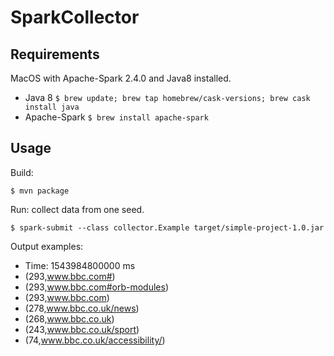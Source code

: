 # SparkCollector
## Requirements

MacOS with Apache-Spark 2.4.0 and Java8 installed.

*   Java 8 `$ brew update; brew tap homebrew/cask-versions; brew cask install java`
*   Apache-Spark `$ brew install apache-spark`
## Usage

Build:

`$ mvn package`

Run: collect data from one seed.

`$ spark-submit --class collector.Example target/simple-project-1.0.jar`

Output examples: 

- Time: 1543984800000 ms
- (293,www.bbc.com#)
- (293,www.bbc.com#orb-modules)
- (293,www.bbc.com)
- (278,www.bbc.co.uk/news)
- (268,www.bbc.co.uk)
- (243,www.bbc.co.uk/sport)
- (74,www.bbc.co.uk/accessibility/)

